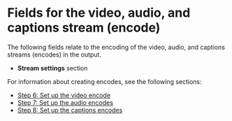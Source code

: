 # Fields for the video, audio, and captions stream \(encode\)<a name="udp-streams"></a>

The following fields relate to the encoding of the video, audio, and captions streams \(encodes\) in the output\. 
+ **Stream settings** section

For information about creating encodes, see the following sections:
+ [Step 6: Set up the video encode](creating-a-channel-step6.md)
+ [Step 7: Set up the audio encodes](creating-a-channel-step7.md)
+  [Step 8: Set up the captions encodes](creating-a-channel-step8.md)